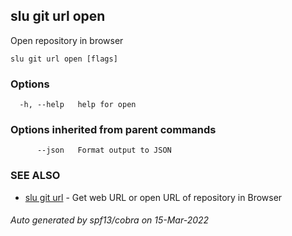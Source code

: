 ## slu git url open

Open repository in browser

```
slu git url open [flags]
```

### Options

```
  -h, --help   help for open
```

### Options inherited from parent commands

```
      --json   Format output to JSON
```

### SEE ALSO

* [slu git url](slu_git_url.md)	 - Get web URL or open URL of repository in Browser

###### Auto generated by spf13/cobra on 15-Mar-2022
